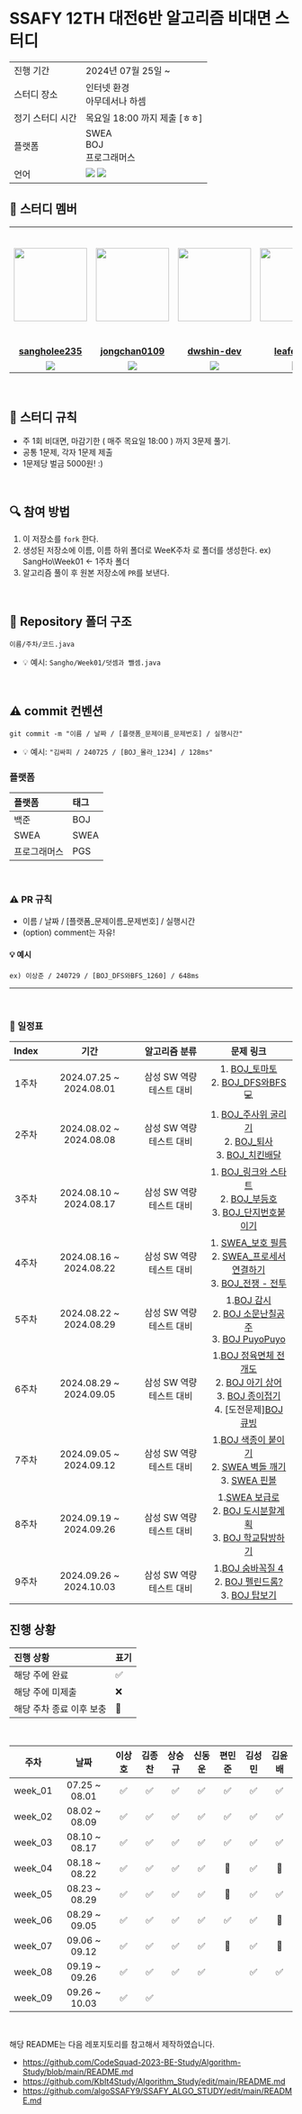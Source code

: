 # SSAFY 12TH 대전6반 알고리즘 비대면 스터디

<table>
  <tr>
    <td>진행 기간</td>
    <td>2024년 07월 25일 ~ </td>
  </tr>
  <tr>
    <td>스터디 장소</td>
    <td>인터넷 환경<br>아무데서나 하셈</td>
  </tr>
  <tr>
    <td>정기 스터디 시간</td>
    <td>목요일 18:00 까지 제출 [ㅎㅎ]
  </tr>
  <tr>
    <td>플랫폼</td>
    <td>SWEA<br>BOJ<br>프로그래머스</td>
  </tr>
  <tr>
    <td>언어</td>
    <td><img src="https://img.shields.io/badge/Java-007396.svg?&style=for-the-badge&logo=Java&logoColor=white"> 
      <img src = "https://img.shields.io/badge/Python-3776AB?style=for-the-badge&logo=python&logoColor=white">
    </td>
  </tr>
</table>

## 🤖 스터디 멤버
<table>
 <tr>
    <td align="center"><a href="https://github.com/sangholee235"><img src="https://avatars.githubusercontent.com/u/121619411?v=4" width="130px;" alt=""></a></td>
    <td align="center"><a href="https://github.com/jongchan0109"><img src="https://github.com/user-attachments/assets/718ccfd0-3ac9-4171-a874-648810262f23" width="130px;" alt=""></a></td>
    <td align="center"><a href="https://github.com/dwshin-dev"><img src="https://avatars.githubusercontent.com/u/122520434?v=4" width="130px;" alt=""></a></td>
    <td align="center"><a href="https://github.com/leafeafeaf"><img src="https://avatars.githubusercontent.com/u/70201753?s=400&v=4" width="130px;" alt=""></a></td>
    <td align="center"><img src="https://github.com/user-attachments/assets/18b11789-8d5b-4e16-9c4a-a026b8d19673" width="200px"; alt=""></td>
    <td align="center"><a href="https://github.com/sangholee235"><img src="https://avatars.githubusercontent.com/u/156090466?s=400&v=4" width="130px;" alt=""></a></td>
    <td align="center"><a href="https://github.com/kub938"><img src="https://avatars.githubusercontent.com/u/95129943?v=4" width="130px;" alt=""></a></td>
  </tr>
  <tr>
    <td align="center"><a href="https://github.com/sangholee235"><b>sangholee235</b></a></td>
    <td align="center"><a href="https://github.com/jongchan0109"><b>jongchan0109</b></a></td>
    <td align="center"><a href="https://github.com/dwshin-dev"><b>dwshin-dev</b></a></td>
    <td align="center"><a href="https://github.com/leafeafeaf"><b>leafeafeaf</b></a></td>
    <td align="center"><a href="https://github.com/PyeonMinjun"><b>편민준</b></a></td>
    <td align="center"><a href="https://github.com/UnrequiredOne"><b>UnrequiredOne</b></a></td>
    <td align="center"><a href="https://github.com/kub938"><b>kub938</b></a></td>
  </tr>
  <tr> 
    <td align="center"><img src="https://img.shields.io/badge/Java-007396.svg?&style=for-the-badge&logo=Java&logoColor=white"></td>
    <td align="center"><img src="https://img.shields.io/badge/Java-007396.svg?&style=for-the-badge&logo=Java&logoColor=white"></td>
    <td align="center"><img src="https://img.shields.io/badge/Java-007396.svg?&style=for-the-badge&logo=Java&logoColor=white"></td>
    <td align="center"><img src="https://img.shields.io/badge/Java-007396.svg?&style=for-the-badge&logo=Java&logoColor=white"></td>
    <td align="center"><img src="https://img.shields.io/badge/Python-3776AB?style=for-the-badge&logo=python&logoColor=white"></td>
    <td align="center"><img src="https://img.shields.io/badge/Python-3776AB?style=for-the-badge&logo=python&logoColor=white"></td>
    <td align="center"><img src="https://img.shields.io/badge/Java-007396.svg?&style=for-the-badge&logo=Java&logoColor=white"></td>
  </tr> 
</table>

<br/>

## 📌 스터디 규칙
- 주 1회 비대면, 마감기한 ( 매주 목요일 18:00 ) 까지 3문제 풀기.
- 공통 1문제, 각자 1문제 제출
- 1문제당 벌금 5000원! :)

<br/>

## 🔍 참여 방법
1. 이 저장소를 `fork` 한다.
2. 생성된 저장소에 이름, 이름 하위 폴더로 WeeK주차 로 폴더를 생성한다. ex) SangHo\Week01 <- 1주차 폴더
3. 알고리즘 풀이 후 원본 저장소에 `PR`를 보낸다.

<br/>

## 📁 Repository 폴더 구조
```
이름/주차/코드.java
```

- 💡 예시: `Sangho/Week01/덧셈과 뺄셈.java`
  
<br/>

## ⚠️ commit 컨벤션

```
git commit -m "이름 / 날짜 / [플랫폼_문제이름_문제번호] / 실행시간"
```

- 💡 예시: `"김싸피 / 240725 / [BOJ_몰라_1234] / 128ms"`

### 플랫폼

| 플랫폼    | 태그  |
|:-------|:----|
| 백준     | BOJ |
| SWEA | SWEA |
| 프로그래머스 | PGS |


<br/>

### ⚠️ PR 규칙
- 이름 / 날짜 / [플랫폼_문제이름_문제번호] / 실행시간
- (option) comment는 자유!

#### 💡 예시
`ex) 이상준 / 240729 / [BOJ_DFS와BFS_1260] / 648ms `

---
  
<br/>

### 📅 일정표

| Index | 기간 | 알고리즘 분류 | 문제 링크 |
| :---: | :--------------------: | :----------: | :----------: |
| 1주차 | 2024.07.25 ~ 2024.08.01 | 삼성 SW 역량테스트 대비 | 1. [BOJ_토마토](https://www.acmicpc.net/problem/7576)<br> 2. [BOJ_DFS와BFS](https://www.acmicpc.net/problem/1260) 💻 |
| 2주차 | 2024.08.02 ~ 2024.08.08 | 삼성 SW 역량테스트 대비 | 1. [BOJ_주사위 굴리기](https://www.acmicpc.net/problem/14499)<br> 2. [BOJ_퇴사](https://www.acmicpc.net/problem/14501)<br> 3. [BOJ_치킨배달](https://www.acmicpc.net/problem/15686) |
| 3주차 | 2024.08.10 ~ 2024.08.17 | 삼성 SW 역량테스트 대비 | 1. [BOJ_링크와 스타트](https://www.acmicpc.net/problem/15661)<br> 2. [BOJ_부등호](https://www.acmicpc.net/problem/2529)<br> 3. [BOJ_단지번호붙이기](https://www.acmicpc.net/problem/2667) |
| 4주차 | 2024.08.16 ~ 2024.08.22 | 삼성 SW 역량테스트 대비 | 1. [SWEA_보호 필름](https://swexpertacademy.com/main/code/problem/problemDetail.do?contestProbId=AV5V1SYKAaUDFAWu)<br> 2. [SWEA_프로세서 연결하기](https://swexpertacademy.com/main/code/problem/problemDetail.do?contestProbId=AV4suNtaXFEDFAUf)<br> 3. [BOJ_전쟁 - 전투](https://www.acmicpc.net/problem/1303) |
| 5주차 | 2024.08.22 ~ 2024.08.29 | 삼성 SW 역량테스트 대비 | 1.[BOJ 감시](https://www.acmicpc.net/problem/15683)<br> 2. [BOJ 소문난칠공주](https://www.acmicpc.net/problem/1941)<br> 3. [BOJ PuyoPuyo](https://www.acmicpc.net/problem/11559) |
| 6주차 | 2024.08.29 ~ 2024.09.05 | 삼성 SW 역량테스트 대비 | 1.[BOJ 정육면체 전개도](https://www.acmicpc.net/problem/1917)<br> 2. [BOJ 아기 상어](https://www.acmicpc.net/problem/16236)<br> 3. [BOJ 종이접기](https://www.acmicpc.net/problem/20187) <br> 4. [도전문제][BOJ 큐빙](https://www.acmicpc.net/problem/5373)|
| 7주차 | 2024.09.05 ~ 2024.09.12 | 삼성 SW 역량테스트 대비 | 1.[BOJ 색종이 붙이기](https://www.acmicpc.net/problem/17136)<br> 2. [SWEA 벽돌 깨기](https://swexpertacademy.com/main/code/problem/problemDetail.do?contestProbId=AWXRQm6qfL0DFAUo&categoryId=AWXRQm6qfL0DFAUo&categoryType=CODE&problemTitle=%EB%AA%A8%EC%9D%98&orderBy=SUBMIT_COUNT&selectCodeLang=ALL&select-1=&pageSize=10&pageIndex=1)<br> 3. [SWEA 핀볼](https://swexpertacademy.com/main/code/problem/problemDetail.do?contestProbId=AWXRF8s6ezEDFAUo&categoryId=AWXRF8s6ezEDFAUo&categoryType=CODE&problemTitle=%EB%AA%A8%EC%9D%98&orderBy=SUBMIT_COUNT&selectCodeLang=ALL&select-1=&pageSize=10&pageIndex=1)|
| 8주차 | 2024.09.19 ~ 2024.09.26 | 삼성 SW 역량테스트 대비 | 1.[SWEA 보급로](https://swexpertacademy.com/main/code/problem/problemDetail.do?contestProbId=AV15QRX6APsCFAYD)<br> 2. [BOJ 도시분할계획](https://www.acmicpc.net/problem/1647)<br> 3. [BOJ 학교탐방하기](https://www.acmicpc.net/problem/13418) |
| 9주차 | 2024.09.26 ~ 2024.10.03 | 삼성 SW 역량테스트 대비 | 1.[BOJ 숨바꼭질 4](https://www.acmicpc.net/problem/13913)<br> 2. [BOJ 펠린드롬?](https://www.acmicpc.net/problem/10942)<br> 3. [BOJ 탑보기](https://www.acmicpc.net/problem/22866) |

## 진행 상황

| 진행 상황            | 표기  |
|:-----------------|:----|
| 해당 주에 완료       | ✅ |
| 해당 주에 미제출   | ❌ |
| 해당 주차 종료 이후 보충 | 🔺 |

<br>

|   주차    |      날짜       | 이상호 | 김종찬 | 상승규 | 신동운 | 편민준 | 김성민| 김윤배 
|:-------:|:-------------:|:-----:|:-----:|:-----:|:-----:|:-----:|:-----:|:-----:
| week_01 | 07.25 ~ 08.01 |   ✅   |   ✅    |   ✅   |   ✅   |   ✅    |    ✅   |   ✅   |
| week_02 | 08.02 ~ 08.09 |   ✅   |   ✅    |   ✅   |   ✅   |   ✅    |    ✅   |   ✅   |
| week_03 | 08.10 ~ 08.17 |   ✅   |   ✅    |   ✅   |   ✅   |   ✅    |    ✅   |   ✅   |
| week_04 | 08.18 ~ 08.22 |   ✅   |   ✅    |   ✅   |   ✅   |   🔺    |    ✅   |   🔺   |
| week_05 | 08.23 ~ 08.29 |   ✅   |   ✅    |   ✅   |   ✅   |   🔺    |    ✅   |   ✅   |
| week_06 | 08.29 ~ 09.05 |   ✅   |   ✅    |   ✅   |   ✅   |   ✅    |    ✅   |   🔺   |
| week_07 | 09.06 ~ 09.12 |   ✅   |   ✅    |   ✅   |   ✅   |   🔺    |   ✅    |    🔺  |
| week_08 | 09.19 ~ 09.26 |   ✅   |   ✅    |   ✅   |   ✅   |       |   ✅    |   ✅   |
| week_09 | 09.26 ~ 10.03 |   ✅   |   ✅    |      |      |       |       |      |

<br/>

해당 README는 다음 레포지토리를 참고해서 제작하였습니다.
- https://github.com/CodeSquad-2023-BE-Study/Algorithm-Study/blob/main/README.md
- https://github.com/KbIt4Study/Algorithm_Study/edit/main/README.md
- https://github.com/algoSSAFY9/SSAFY_ALGO_STUDY/edit/main/README.md
